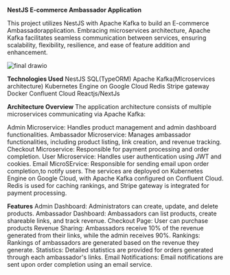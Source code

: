 __NestJS E-commerce Ambassador Application__

This project utilizes NestJS with Apache Kafka to build an E-commerce  Ambassadorapplication. Embracing microservices architecture, Apache Kafka facilitates seamless communication between services, ensuring scalability, flexibility, resilience, and ease of feature addition and enhancement.

![final drawio](https://github.com/MuhammedAfsalkp/Nestjs-Ambassdor-Microservices/assets/82488425/1db03737-2aa7-4b56-9952-14dd419f9cf1)

**Technologies Used**
NestJS
SQL(TypeORM)
Apache Kafka(MIcroservices architecture)
Kubernetes Engine on Google Cloud
Redis
Stripe gateway
Docker
Confluent Cloud
Reactjs/NextJs

**Architecture Overview**
The application architecture consists of multiple microservices communicating via Apache Kafka:

Admin Microservice: Handles product management and admin dashboard functionalities.
Ambassador Microservice: Manages ambassador functionalities, including product listing, link creation, and revenue tracking.
Checkout Microservice: Responsible for payment processing and order completion.
User Microservice: Handles user authentication using JWT and cookies.
Email MicroSErvice: Responsible for sending email upon order completion,to  notify users.
The services are deployed on Kubernetes Engine on Google Cloud, with Apache Kafka configured on Confluent Cloud. Redis is used for caching rankings, and Stripe gateway is integrated for payment processing.

**Features**
Admin Dashboard: Administrators can create, update, and delete products.
Ambassador Dashboard: Ambassadors can list products, create shareable links, and track revenue.
Checkout Page: User can purchase products
Revenue Sharing: Ambassadors receive 10% of the revenue generated from their links, while the admin receives 90%.
Rankings: Rankings of ambassadors are generated based on the revenue they generate.
Statistics: Detailed statistics are provided for orders generated through each ambassador's links.
Email Notifications: Email notifications are sent upon order completion using an email service.

